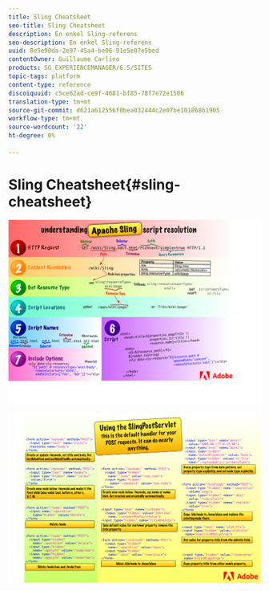 ```yaml
---
title: Sling Cheatsheet
seo-title: Sling Cheatsheet
description: En enkel Sling-referens
seo-description: En enkel Sling-referens
uuid: 8e5e90da-2e97-45a4-be06-91e5e07e5bed
contentOwner: Guillaume Carlino
products: SG_EXPERIENCEMANAGER/6.5/SITES
topic-tags: platform
content-type: reference
discoiquuid: c5ce62ad-ce9f-4681-bf85-78f7e72e1506
translation-type: tm+mt
source-git-commit: d621a612556f0bea032444c2e07be101868b1905
workflow-type: tm+mt
source-wordcount: '22'
ht-degree: 0%

---
```



# Sling Cheatsheet{#sling-cheatsheet}

<!-- ![chlimage_1-97](assets/chlimage_1-97.png) ![chlimage_1-98](assets/chlimage_1-98.png) -->

![Om Apache Sling-skriptupplösningen](assets/sling-cheatsheet-01.png)

![Använda SlingPostServlet](assets/sling-cheatsheet-02.png)
